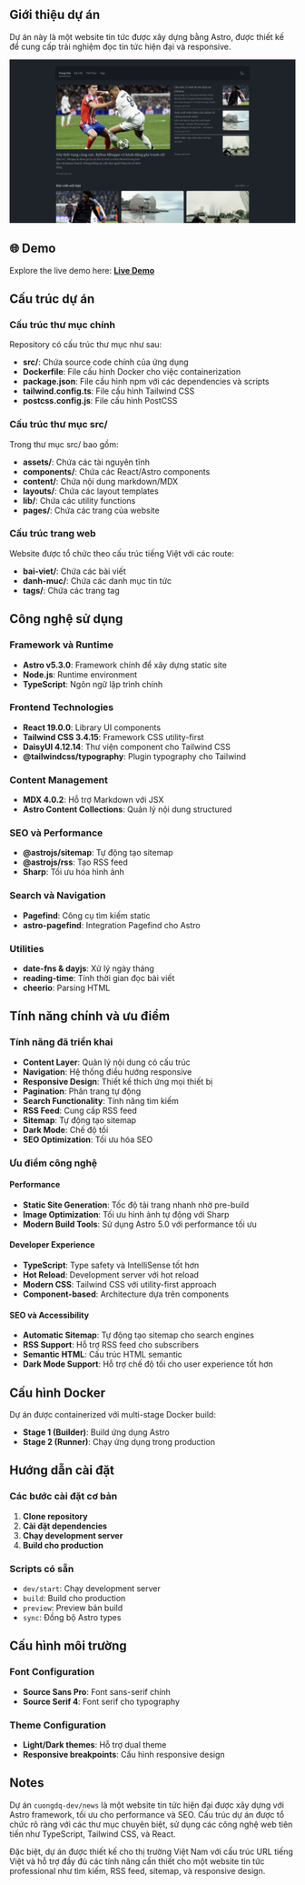 ## Giới thiệu dự án

Dự án này là một website tin tức được xây dựng bằng Astro, được thiết kế để cung cấp trải nghiệm đọc tin tức hiện đại và responsive.

![Hottrending](./src/assets/images/screenshot-hottrending.png "Hottrending")

## 🌐 Demo

Explore the live demo here: [**Live Demo**](https://hottrending.asia/)

## Cấu trúc dự án

### Cấu trúc thư mục chính

Repository có cấu trúc thư mục như sau:

- **src/**: Chứa source code chính của ứng dụng
- **Dockerfile**: File cấu hình Docker cho việc containerization
- **package.json**: File cấu hình npm với các dependencies và scripts
- **tailwind.config.ts**: File cấu hình Tailwind CSS
- **postcss.config.js**: File cấu hình PostCSS

### Cấu trúc thư mục src/

Trong thư mục src/ bao gồm:

- **assets/**: Chứa các tài nguyên tĩnh
- **components/**: Chứa các React/Astro components
- **content/**: Chứa nội dung markdown/MDX
- **layouts/**: Chứa các layout templates
- **lib/**: Chứa các utility functions
- **pages/**: Chứa các trang của website

### Cấu trúc trang web

Website được tổ chức theo cấu trúc tiếng Việt với các route:

- **bai-viet/**: Chứa các bài viết
- **danh-muc/**: Chứa các danh mục tin tức
- **tags/**: Chứa các trang tag

## Công nghệ sử dụng

### Framework và Runtime

- **Astro v5.3.0**: Framework chính để xây dựng static site
- **Node.js**: Runtime environment
- **TypeScript**: Ngôn ngữ lập trình chính

### Frontend Technologies

- **React 19.0.0**: Library UI components
- **Tailwind CSS 3.4.15**: Framework CSS utility-first
- **DaisyUI 4.12.14**: Thư viện component cho Tailwind CSS
- **@tailwindcss/typography**: Plugin typography cho Tailwind

### Content Management

- **MDX 4.0.2**: Hỗ trợ Markdown với JSX
- **Astro Content Collections**: Quản lý nội dung structured

### SEO và Performance

- **@astrojs/sitemap**: Tự động tạo sitemap
- **@astrojs/rss**: Tạo RSS feed
- **Sharp**: Tối ưu hóa hình ảnh

### Search và Navigation

- **Pagefind**: Công cụ tìm kiếm static
- **astro-pagefind**: Integration Pagefind cho Astro

### Utilities

- **date-fns & dayjs**: Xử lý ngày tháng
- **reading-time**: Tính thời gian đọc bài viết
- **cheerio**: Parsing HTML

## Tính năng chính và ưu điểm

### Tính năng đã triển khai

- **Content Layer**: Quản lý nội dung có cấu trúc
- **Navigation**: Hệ thống điều hướng responsive
- **Responsive Design**: Thiết kế thích ứng mọi thiết bị
- **Pagination**: Phân trang tự động
- **Search Functionality**: Tính năng tìm kiếm
- **RSS Feed**: Cung cấp RSS feed
- **Sitemap**: Tự động tạo sitemap
- **Dark Mode**: Chế độ tối
- **SEO Optimization**: Tối ưu hóa SEO

### Ưu điểm công nghệ

#### Performance

- **Static Site Generation**: Tốc độ tải trang nhanh nhờ pre-build
- **Image Optimization**: Tối ưu hình ảnh tự động với Sharp
- **Modern Build Tools**: Sử dụng Astro 5.0 với performance tối ưu

#### Developer Experience

- **TypeScript**: Type safety và IntelliSense tốt hơn
- **Hot Reload**: Development server với hot reload
- **Modern CSS**: Tailwind CSS với utility-first approach
- **Component-based**: Architecture dựa trên components

#### SEO và Accessibility

- **Automatic Sitemap**: Tự động tạo sitemap cho search engines
- **RSS Support**: Hỗ trợ RSS feed cho subscribers
- **Semantic HTML**: Cấu trúc HTML semantic
- **Dark Mode Support**: Hỗ trợ chế độ tối cho user experience tốt hơn

## Cấu hình Docker

Dự án được containerized với multi-stage Docker build:

- **Stage 1 (Builder)**: Build ứng dụng Astro
- **Stage 2 (Runner)**: Chạy ứng dụng trong production

## Hướng dẫn cài đặt

### Các bước cài đặt cơ bản

1. **Clone repository**
2. **Cài đặt dependencies**
3. **Chạy development server**
4. **Build cho production**

### Scripts có sẵn

- `dev/start`: Chạy development server
- `build`: Build cho production
- `preview`: Preview bản build
- `sync`: Đồng bộ Astro types

## Cấu hình môi trường

### Font Configuration

- **Source Sans Pro**: Font sans-serif chính
- **Source Serif 4**: Font serif cho typography

### Theme Configuration

- **Light/Dark themes**: Hỗ trợ dual theme
- **Responsive breakpoints**: Cấu hình responsive design

## Notes

Dự án `cuongdq-dev/news` là một website tin tức hiện đại được xây dựng với Astro framework, tối ưu cho performance và SEO. Cấu trúc dự án được tổ chức rõ ràng với các thư mục chuyên biệt, sử dụng các công nghệ web tiên tiến như TypeScript, Tailwind CSS, và React.

Đặc biệt, dự án được thiết kế cho thị trường Việt Nam với cấu trúc URL tiếng Việt và hỗ trợ đầy đủ các tính năng cần thiết cho một website tin tức professional như tìm kiếm, RSS feed, sitemap, và responsive design.
